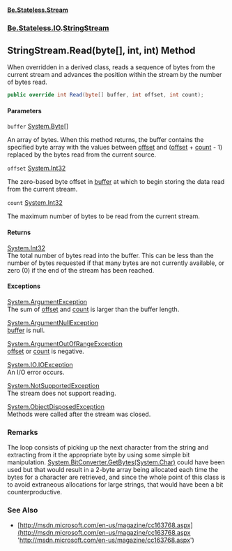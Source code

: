 #### [Be.Stateless.Stream](README.md 'README')
### [Be.Stateless.IO](Be.Stateless.IO.md 'Be.Stateless.IO').[StringStream](StringStream.md 'Be.Stateless.IO.StringStream')

## StringStream.Read(byte[], int, int) Method

When overridden in a derived class, reads a sequence of bytes from the current stream and advances the position within
the stream by the number of bytes read.

```csharp
public override int Read(byte[] buffer, int offset, int count);
```
#### Parameters

<a name='Be.Stateless.IO.StringStream.Read(byte[],int,int).buffer'></a>

`buffer` [System.Byte](https://docs.microsoft.com/en-us/dotnet/api/System.Byte 'System.Byte')[[]](https://docs.microsoft.com/en-us/dotnet/api/System.Array 'System.Array')

An array of bytes. When this method returns, the buffer contains the specified byte array with the values between
[offset](StringStream.Read(byte[],int,int).md#Be.Stateless.IO.StringStream.Read(byte[],int,int).offset 'Be.Stateless.IO.StringStream.Read(byte[], int, int).offset') and ([offset](StringStream.Read(byte[],int,int).md#Be.Stateless.IO.StringStream.Read(byte[],int,int).offset 'Be.Stateless.IO.StringStream.Read(byte[], int, int).offset') + [count](StringStream.Read(byte[],int,int).md#Be.Stateless.IO.StringStream.Read(byte[],int,int).count 'Be.Stateless.IO.StringStream.Read(byte[], int, int).count') - 1) replaced by the bytes read
from the current source.

<a name='Be.Stateless.IO.StringStream.Read(byte[],int,int).offset'></a>

`offset` [System.Int32](https://docs.microsoft.com/en-us/dotnet/api/System.Int32 'System.Int32')

The zero-based byte offset in [buffer](StringStream.Read(byte[],int,int).md#Be.Stateless.IO.StringStream.Read(byte[],int,int).buffer 'Be.Stateless.IO.StringStream.Read(byte[], int, int).buffer') at which to begin storing the data read from the current
stream.

<a name='Be.Stateless.IO.StringStream.Read(byte[],int,int).count'></a>

`count` [System.Int32](https://docs.microsoft.com/en-us/dotnet/api/System.Int32 'System.Int32')

The maximum number of bytes to be read from the current stream.

#### Returns
[System.Int32](https://docs.microsoft.com/en-us/dotnet/api/System.Int32 'System.Int32')  
The total number of bytes read into the buffer. This can be less than the number of bytes requested if that many bytes
are not currently available, or zero (0) if the end of the stream has been reached.

#### Exceptions

[System.ArgumentException](https://docs.microsoft.com/en-us/dotnet/api/System.ArgumentException 'System.ArgumentException')  
The sum of [offset](StringStream.Read(byte[],int,int).md#Be.Stateless.IO.StringStream.Read(byte[],int,int).offset 'Be.Stateless.IO.StringStream.Read(byte[], int, int).offset') and [count](StringStream.Read(byte[],int,int).md#Be.Stateless.IO.StringStream.Read(byte[],int,int).count 'Be.Stateless.IO.StringStream.Read(byte[], int, int).count') is larger than the buffer length.

[System.ArgumentNullException](https://docs.microsoft.com/en-us/dotnet/api/System.ArgumentNullException 'System.ArgumentNullException')  
[buffer](StringStream.Read(byte[],int,int).md#Be.Stateless.IO.StringStream.Read(byte[],int,int).buffer 'Be.Stateless.IO.StringStream.Read(byte[], int, int).buffer') is null.

[System.ArgumentOutOfRangeException](https://docs.microsoft.com/en-us/dotnet/api/System.ArgumentOutOfRangeException 'System.ArgumentOutOfRangeException')  
[offset](StringStream.Read(byte[],int,int).md#Be.Stateless.IO.StringStream.Read(byte[],int,int).offset 'Be.Stateless.IO.StringStream.Read(byte[], int, int).offset') or [count](StringStream.Read(byte[],int,int).md#Be.Stateless.IO.StringStream.Read(byte[],int,int).count 'Be.Stateless.IO.StringStream.Read(byte[], int, int).count') is negative.

[System.IO.IOException](https://docs.microsoft.com/en-us/dotnet/api/System.IO.IOException 'System.IO.IOException')  
An I/O error occurs.

[System.NotSupportedException](https://docs.microsoft.com/en-us/dotnet/api/System.NotSupportedException 'System.NotSupportedException')  
The stream does not support reading.

[System.ObjectDisposedException](https://docs.microsoft.com/en-us/dotnet/api/System.ObjectDisposedException 'System.ObjectDisposedException')  
Methods were called after the stream was closed.

### Remarks
The loop consists of picking up the next character from the string and extracting from it the appropriate byte by
using some simple bit manipulation. [System.BitConverter.GetBytes(System.Char)](https://docs.microsoft.com/en-us/dotnet/api/System.BitConverter.GetBytes#System_BitConverter_GetBytes_System_Char_ 'System.BitConverter.GetBytes(System.Char)') could have been used but that would
result in a 2-byte array being allocated each time the bytes for a character are retrieved, and since the whole point
of this class is to avoid extraneous allocations for large strings, that would have been a bit counterproductive.

### See Also
- [http://msdn.microsoft.com/en-us/magazine/cc163768.aspx](http://msdn.microsoft.com/en-us/magazine/cc163768.aspx 'http://msdn.microsoft.com/en-us/magazine/cc163768.aspx')